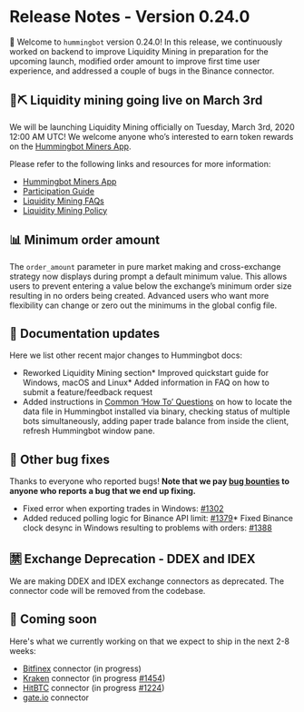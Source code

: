 # Release Notes - Version 0.24.0

🚀 Welcome to `hummingbot` version 0.24.0! In this release, we continuously worked on backend to improve Liquidity Mining in preparation for the upcoming launch, modified order amount to improve first time user experience, and addressed a couple of bugs in the Binance connector.


## 🌊⛏ Liquidity mining going live on March 3rd

We will be launching Liquidity Mining officially on Tuesday, March 3rd, 2020 12:00 AM UTC! We welcome anyone who’s interested to earn token rewards on the [Hummingbot Miners App](https://miners.hummingbot.io).

Please refer to the following links and resources for more information:

* [Hummingbot Miners App](https://miners.hummingbot.io)
* [Participation Guide](https://docs.hummingbot.io/liquidity-mining/guide/)
* [Liquidity Mining FAQs](https://docs.hummingbot.io/liquidity-mining/faq/)
* [Liquidity Mining Policy](https://hummingbot.io/liquidity-mining-policy/)

## 📊 Minimum order amount

The `order_amount` parameter in pure market making and cross-exchange strategy now displays during prompt a default minimum value. This allows users to prevent entering a value below the exchange’s minimum order size resulting in no orders being created. Advanced users who want more flexibility can change or zero out the minimums in the global config file.


## 📓 Documentation updates

Here we list other recent major changes to Hummingbot docs:

* Reworked Liquidity Mining section* Improved quickstart guide for Windows, macOS and Linux* Added information in FAQ on how to submit a feature/feedback request 
* Added instructions in [Common ‘How To’ Questions](https://docs.hummingbot.io/support/how-to/) on how to locate the data file in Hummingbot installed via binary, checking status of multiple bots simultaneously, adding paper trade balance from inside the client, refresh Hummingbot window pane.

## 🐞 Other bug fixes

Thanks to everyone who reported bugs! **Note that we pay [bug bounties](/support/bug-bounty-program) to anyone who reports a bug that we end up fixing.**

* Fixed error when exporting trades in Windows: [#1302](https://github.com/CoinAlpha/hummingbot/issues/1302)
* Added reduced polling logic for Binance API limit: [#1379](https://github.com/CoinAlpha/hummingbot/issues/1379)* Fixed Binance clock desync in Windows resulting to problems with orders: [#1388](https://github.com/CoinAlpha/hummingbot/issues/1388)

## 🈲 Exchange Deprecation - DDEX and IDEX

We are making DDEX and IDEX exchange connectors as deprecated. The connector code will be removed from the  codebase. 


## 🚀 Coming soon

Here's what we currently working on that we expect to ship in the next 2-8 weeks:

* [Bitfinex](https://www.bitfinex.com/) connector (in progress)
* [Kraken](https://www.kraken.com/) connector (in progress [#1454](https://github.com/CoinAlpha/hummingbot/pull/1454))
* [HitBTC](https://hitbtc.com/) connector (in progress [#1224](https://github.com/CoinAlpha/hummingbot/pull/1224))
* [gate.io](https://gate.io) connector